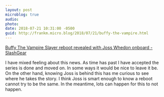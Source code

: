 ```yaml
---
layout: post
microblog: true
audio: 
photo: 
date: 2018-07-21 10:31:00 -0500
guid: http://frankm.micro.blog/2018/07/21/buffy-the-vampire.html
---
```

[Buffy The Vampire Slayer reboot revealed with Joss Whedon onboard - SlashGear](https://www.slashgear.com/buffy-the-vampire-slayer-reboot-revealed-with-joss-whedon-onboard-20538369/) 

I have mixed feeling about this news. As time has past I have accepted the series is done and moved on. In some ways it would be nice to leave it be. On the other hand, knowing Joss is behind this has me curious to see where he takes the story. I think Joss is smart enough to know a reboot cannot try to be the same. In the meantime, lots can happen for this to not happen. 
